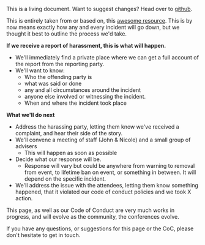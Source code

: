 This is a living document. Want to suggest changes? Head over to [github](https://github.com/jwilker/360idevdocs).


This is entirely taken from or based on, this [awesome resource](http://geekfeminism.wikia.com/wiki/Conference_anti-harassment/Responding_to_reports). This is by now means exactly how any and every incident will go down, but we thought it best to outline the process we'd take.

__If we receive a report of harassment, this is what will happen.__

 - We'll immediately find a private place where we can get a full account of the report from the reporting party.
 - We'll want to know:
 	- Who the offending party is
	- what was said or done 
	- any and all circumstances around the incident
	- anyone else involved or witnessing the incident.
	- When and where the incident took place

__What we'll do next__

 - Address the harassing party, letting them know we've received a complaint, and hear their side of the story.
 - We'll convene a meeting of staff (John & Nicole) and a small group of advisers
	 - This will happen as soon as possible
 - Decide what our response will be.
 	- Response will vary but could be anywhere from warning to removal from event, to lifetime ban on event, or something in between. It will depend on the specific incident.
 - We'll address the issue with the attendees, letting them know something happened, that it violated our code of conduct policies and we took X action.
 
This page, as well as our Code of Conduct are very much works in progress, and will evolve as the community, the conferences evolve.

If you have any questions, or suggestions for this page or the CoC, please don't hesitate to get in touch.
